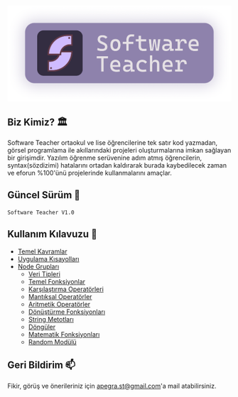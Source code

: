 ![Header Image](https://github.com/Apegra/Software-Teacher/blob/main/images/header.png?raw=true)
## Biz Kimiz? :classical_building:

Software Teacher ortaokul ve lise öğrencilerine tek satır kod yazmadan, görsel programlama ile akıllarındaki projeleri oluşturmalarına imkan sağlayan bir girişimdir. Yazılım öğrenme serüvenine adım atmış öğrencilerin, syntax(sözdizimi) hatalarını ortadan kaldırarak burada kaybedilecek zaman ve eforun %100'ünü projelerinde kullanmalarını amaçlar.

## Güncel Sürüm :wrench:
```
Software Teacher V1.0
```

## Kullanım Kılavuzu :page_with_curl:
- [Temel Kavramlar](/Temel-Kavramlar/README.md)
- [Uygulama Kısayolları](/Uygulama-Kısayolları/README.md)
- [Node Grupları](/Node-Grupları/README.md)
    - [Veri Tipleri](/Node-Grupları/Veri-Tipleri/README.md)
    - [Temel Fonksiyonlar](/Node-Grupları/Temel-Fonksiyonlar/README.md)
    - [Karşılaştırma Operatörleri](/Node-Grupları/Karşılaştırma-Operatörleri/README.md)
    - [Mantıksal Operatörler](/Node-Grupları/Mantıksal-Operatörler/README.md)
    - [Aritmetik Operatörler](/Node-Grupları/Aritmetik-Operatörler/README.md)
    - [Dönüştürme Fonksiyonları](/Node-Grupları/Dönüştürme-Fonksiyonları/README.md)
    - [String Metotları](/Node-Grupları/String-Metotları/README.md)
    - [Döngüler](/Node-Grupları/Döngüler/README.md)
    - [Matematik Fonksiyonları](/Node-Grupları/Matematik-Fonksiyonları/README.md)
    - [Random Modülü](/Node-Grupları/Random-Modülü/README.md)

## Geri Bildirim :mailbox:

Fikir, görüş ve önerileriniz için [apegra.st@gmail.com](mailto:apegra.st@gmail.com)'a mail atabilirsiniz.